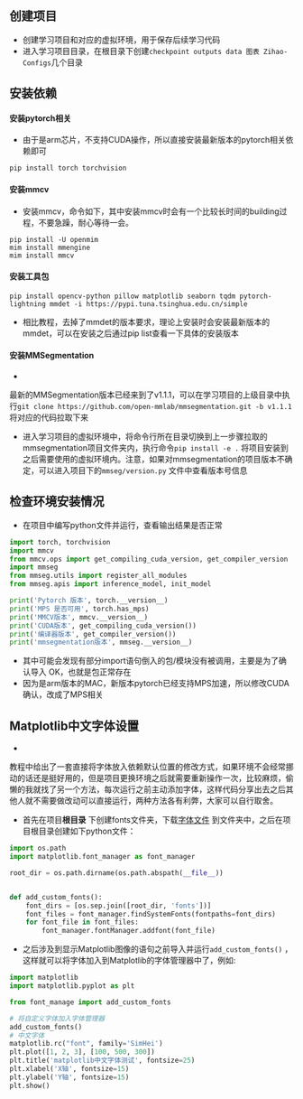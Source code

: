 ## 创建项目

- 创建学习项目和对应的虚拟环境，用于保存后续学习代码
- 进入学习项目目录，在根目录下创建`checkpoint outputs data 图表 Zihao-Configs`几个目录

## 安装依赖

#### 安装pytorch相关

- 由于是arm芯片，不支持CUDA操作，所以直接安装最新版本的pytorch相关依赖即可

```
pip install torch torchvision
```

#### 安装mmcv

- 安装mmcv，命令如下，其中安装mmcv时会有一个比较长时间的building过程，不要急躁，耐心等待一会。

```
pip install -U openmim
mim install mmengine
mim install mmcv
```

#### 安装工具包

```
pip install opencv-python pillow matplotlib seaborn tqdm pytorch-lightning mmdet -i https://pypi.tuna.tsinghua.edu.cn/simple
```

- 相比教程，去掉了mmdet的版本要求，理论上安装时会安装最新版本的mmdet，可以在安装之后通过pip list查看一下具体的安装版本

#### 安装MMSegmentation

-
最新的MMSegmentation版本已经来到了v1.1.1，可以在学习项目的上级目录中执行`git clone https://github.com/open-mmlab/mmsegmentation.git -b v1.1.1`
将对应的代码拉取下来
- 进入学习项目的虚拟环境中，将命令行所在目录切换到上一步骤拉取的mmsegmentation项目文件夹内，执行命令`pip install -e .`
  将项目安装到之后需要使用的虚拟环境内。注意，如果对mmsegmentation的项目版本不确定，可以进入项目下的`mmseg/version.py`
  文件中查看版本号信息

## 检查环境安装情况

- 在项目中编写python文件并运行，查看输出结果是否正常

```python
import torch, torchvision
import mmcv
from mmcv.ops import get_compiling_cuda_version, get_compiler_version
import mmseg
from mmseg.utils import register_all_modules
from mmseg.apis import inference_model, init_model

print('Pytorch 版本', torch.__version__)
print('MPS 是否可用', torch.has_mps)
print('MMCV版本', mmcv.__version__)
print('CUDA版本', get_compiling_cuda_version())
print('编译器版本', get_compiler_version())
print('mmsegmentation版本', mmseg.__version__)
```

- 其中可能会发现有部分import语句倒入的包/模块没有被调用，主要是为了确认导入 OK，也就是包正常存在
- 因为是arm版本的MAC，新版本pytorch已经支持MPS加速，所以修改CUDA确认，改成了MPS相关

## Matplotlib中文字体设置

-
教程中给出了一套直接将字体放入依赖默认位置的修改方式，如果环境不会经常挪动的话还是挺好用的，但是项目更换环境之后就需要重新操作一次，比较麻烦，偷懒的我就找了另一个方法，每次运行之前主动添加字体，这样代码分享出去之后其他人就不需要做改动可以直接运行，两种方法各有利弊，大家可以自行取舍。
- 首先在项目**根目录**
  下创建fonts文件夹，下载[字体文件](https://zihao-openmmlab.obs.cn-east-3.myhuaweicloud.com/20220716-mmclassification/dataset/SimHei.ttf)
  到文件夹中，之后在项目根目录创建如下python文件：

```python
import os.path
import matplotlib.font_manager as font_manager

root_dir = os.path.dirname(os.path.abspath(__file__))


def add_custom_fonts():
    font_dirs = [os.sep.join([root_dir, 'fonts'])]
    font_files = font_manager.findSystemFonts(fontpaths=font_dirs)
    for font_file in font_files:
        font_manager.fontManager.addfont(font_file)
```

- 之后涉及到显示Matplotlib图像的语句之前导入并运行`add_custom_fonts()`
  ，这样就可以将字体加入到Matplotlib的字体管理器中了，例如:

```python
import matplotlib
import matplotlib.pyplot as plt

from font_manage import add_custom_fonts

# 将自定义字体加入字体管理器  
add_custom_fonts()
# 中文字体  
matplotlib.rc("font", family='SimHei')
plt.plot([1, 2, 3], [100, 500, 300])
plt.title('matplotlib中文字体测试', fontsize=25)
plt.xlabel('X轴', fontsize=15)
plt.ylabel('Y轴', fontsize=15)
plt.show()
```